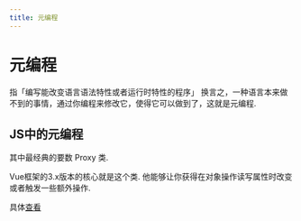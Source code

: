 ```yaml
---
title: 元编程
---
```


# 元编程

指「编写能改变语言语法特性或者运行时特性的程序」
换言之，一种语言本来做不到的事情，通过你编程来修改它，使得它可以做到了，这就是元编程.

## JS中的元编程

其中最经典的要数 Proxy 类.

Vue框架的3.x版本的核心就是这个类. 他能够让你获得在对象操作读写属性时改变或者触发一些额外操作.

具体[查看](https://developer.mozilla.org/zh-CN/docs/Web/JavaScript/Guide/Meta_programming)